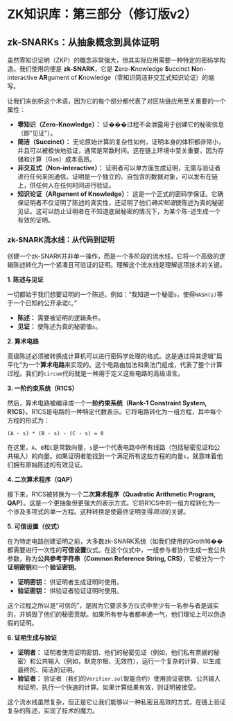 # ZK知识库：第三部分（修订版v2）

## zk-SNARKs：从抽象概念到具体证明

虽然零知识证明（ZKP）的概念非常强大，但其实际应用需要一种特定的密码学构造。我们使用的便是 **zk-SNARK**，它是 **Z**ero-**K**nowledge **S**uccinct **N**on-interactive **AR**gument of **K**nowledge（零知识简洁非交互式知识论证）的缩写。

让我们来剖析这个术语，因为它的每个部分都代表了对区块链应用至关重要的一个属性：

-   **零知识（Zero-Knowledge）：** 证���过程不会泄露用于创建它的秘密信息（即“见证”）。
-   **简洁（Succinct）：** 无论原始计算的复杂性如何，证明本身的体积都非常小，并且可以被极快地验证，通常是常数时间。这在链上环境中至关重要，因为存储和计算（Gas）成本高昂。
-   **非交互式（Non-interactive）：** 证明者可以单方面生成证明，无需与验证者进行任何来回通信。证明是一个独立的、自包含的数据对象，可以发布在链上，供任何人在任何时间进行验证。
-   **知识论证（ARgument of Knowledge）：** 这是一个正式的密码学保证。它确保证明者不仅证明了陈述的真实性，还证明了他们*确实知道*使陈述为真的秘密见证。这可以防止证明者在不知道底层秘密的情况下，为某个陈-述生成一个有效的证明。

### zk-SNARK流水线：从代码到证明

创建一个zk-SNARK并非单一操作，而是一个多阶段的流水线，它将一个高级的逻辑陈述转化为一个紧凑且可验证的证明。理解这个流水线是理解这项技术的关键。

**1. 陈述与见证**

一切都始于我们想要证明的一个陈述。例如：“我知道一个秘密`s`，使得`HASH(s)`等于一个已知的公开承诺`C`。”

-   **陈述：** 需要被证明的逻辑条件。
-   **见证：** 使陈述为真的秘密值`s`。

**2. 算术电路**

高级陈述必须被转换成计算机可以进行密码学处理的格式。这是通过将其逻辑“扁平化”为一个**算术电路**来实现的。这个电路由加法和乘法门组成，代表了整个计算过程。我们的`circom`代码就是一种用于定义这些电路的高级语言。

**3. 一阶约束系统（R1CS）**

然后，算术电路被编译成一个**一阶约束系统（Rank-1 Constraint System, R1CS）**。R1CS是电路的一种特定代数表示。它将电路转化为一组方程，其中每个方程的形式为：

`(A · s) * (B · s) - (C · s) = 0`

在这里，`A`、`B`和`C`是常数向量，`s`是一个代表电路中所有线路（包括秘密见证和公共输入）的向量。如果证明者能找到一个满足所有这些方程的向量`s`，就意味着他们拥有原始陈述的有效见证。

**4. 二次算术程序（QAP）**

接下来，R1CS被转换为一个**二次算术程序（Quadratic Arithmetic Program, QAP）**。这是一个更抽象但更强大的表示方式。它将R1CS中的一组方程转化为一个涉及多项式的单一方程。这种转换是使最终证明变得*简洁*的关键。

**5. 可信设置（仪式）**

在为特定电路创建证明之前，大多数zk-SNARK系统（如我们使用的Groth16��都需要进行一次性的**可信设置**仪式。在这个仪式中，一组参与者协作生成一套公共参数，称为**公共参考字符串（Common Reference String, CRS）**，它被分为一个**证明密钥**和一个**验证密钥**。

-   **证明密钥：** 供证明者生成证明时使用。
-   **验证密钥：** 供验证者验证证明时使用。

这个过程之所以是“可信的”，是因为它要求多方仪式中至少有一名参与者是诚实的，并销毁了他们的秘密贡献。如果所有参与者都串通一气，他们理论上可以伪造假的证明。

**6. 证明生成与验证**

-   **证明者：** 证明者使用证明密钥、他们的秘密见证（例如，他们私有票据的秘密）和公共输入（例如，默克尔根、无效符），运行一个复杂的计算，以生成最终的、简洁的证明。
-   **验证者：** 验证者（我们的`Verifier.sol`智能合约）使用验证密钥、公共输入和证明，执行一个快速的计算。如果计算结果有效，则证明被接受。

这个流水线虽然复杂，但正是它让我们能够以一种私密且高效的方式，在链上验证复杂的陈述，实现了技术的魔力。